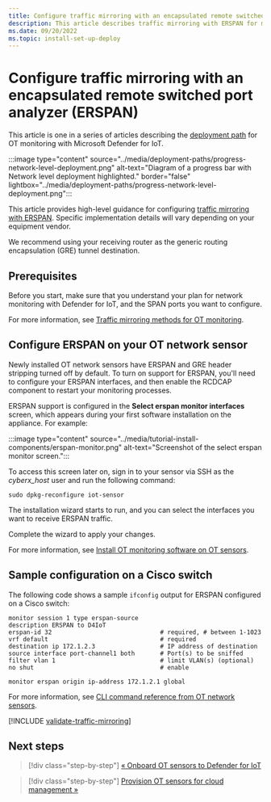 ```yaml
---
title: Configure traffic mirroring with an encapsulated remote switched port analyzer (ERSPAN) - Microsoft Defender for IoT
description: This article describes traffic mirroring with ERSPAN for monitoring with Microsoft Defender for IoT.
ms.date: 09/20/2022
ms.topic: install-set-up-deploy
---
```


# Configure traffic mirroring with an encapsulated remote switched port analyzer (ERSPAN)

This article is one in a series of articles describing the [deployment path](../ot-deploy/ot-deploy-path.md) for OT monitoring with Microsoft Defender for IoT.

:::image type="content" source="../media/deployment-paths/progress-network-level-deployment.png" alt-text="Diagram of a progress bar with Network level deployment highlighted." border="false" lightbox="../media/deployment-paths/progress-network-level-deployment.png":::

This article provides high-level guidance for configuring [traffic mirroring with ERSPAN](../best-practices/traffic-mirroring-methods.md#erspan-ports). Specific implementation details will vary depending on your equipment vendor.

We recommend using your receiving router as the generic routing encapsulation (GRE) tunnel destination.

## Prerequisites

Before you start, make sure that you understand your plan for network monitoring with Defender for IoT, and the SPAN ports you want to configure.

For more information, see [Traffic mirroring methods for OT monitoring](../best-practices/traffic-mirroring-methods.md).

## Configure ERSPAN on your OT network sensor

Newly installed OT network sensors have ERSPAN and GRE header stripping turned off by default. To turn on support for ERSPAN, you'll need to configure your ERSPAN interfaces, and then enable the RCDCAP component to restart your monitoring processes.

ERSPAN support is configured in the **Select erspan monitor interfaces** screen, which appears during your first software installation on the appliance. For example:

:::image type="content" source="../media/tutorial-install-components/erspan-monitor.png" alt-text="Screenshot of the select erspan monitor screen.":::

To access this screen later on, sign in to your sensor via SSH as the *cyberx_host* user and run the following command: <!--is this now supported by the support user?-->

```console
sudo dpkg-reconfigure iot-sensor
```

The installation wizard starts to run, and you can select the interfaces you want to receive ERSPAN traffic.

Complete the wizard to apply your changes.

For more information, see [Install OT monitoring software on OT sensors](../how-to-install-software.md).

## Sample configuration on a Cisco switch

The following code shows a sample `ifconfig` output for ERSPAN configured on a Cisco switch:

```cli
monitor session 1 type erspan-source
description ERSPAN to D4IoT
erspan-id 32                              # required, # between 1-1023
vrf default                               # required
destination ip 172.1.2.3                  # IP address of destination
source interface port-channel1 both       # Port(s) to be sniffed
filter vlan 1                             # limit VLAN(s) (optional)
no shut                                   # enable

monitor erspan origin ip-address 172.1.2.1 global
```

For more information, see [CLI command reference from OT network sensors](../cli-ot-sensor.md).

[!INCLUDE [validate-traffic-mirroring](../includes/validate-traffic-mirroring.md)]


## Next steps

> [!div class="step-by-step"]
> [« Onboard OT sensors to Defender for IoT](../onboard-sensors.md)

> [!div class="step-by-step"]
> [Provision OT sensors for cloud management »](../ot-deploy/provision-cloud-management.md)

